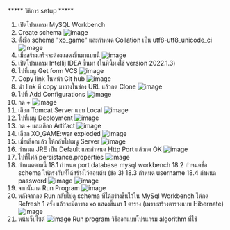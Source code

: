 ***** วิธีการ setup  *****
1. เปิดโปรแกรม MySQL Workbench
2. Create schema
   ![image](https://github.com/blink1104/xo_game/assets/98315267/902b7158-115a-4bea-bc55-ff017cd300cc)
3. ตั้งชื่อ schema "xo_game" และกำหนด Collation เป็น utf8-utf8_unicode_ci
   ![image](https://github.com/blink1104/xo_game/assets/98315267/5073a3a1-1082-49f4-81a3-ca71f910daaf)
4. เมื่อสร้างเสร็จจะต้องแสดงขึ้นมาแบบนี้
   ![image](https://github.com/blink1104/xo_game/assets/98315267/7b66f9d0-d92f-47bf-a4b7-c793129ea4f0)
5. เปิดโปรแกรม Intellij IDEA ขึ้นมา (ในที่นี้ผมใช้ version 2022.1.3)
6. ไปที่เมนู Get form VCS
   ![image](https://github.com/blink1104/xo_game/assets/98315267/7bce35f2-e02f-415f-ad26-5aaffd55d20b)
7. Copy link ในหน้า Git hub
   ![image](https://github.com/blink1104/xo_game/assets/98315267/279c25bd-529f-43df-9c22-90591b47c578)
8. นำ link ที่ copy มาวางในช่อง URL แล้วกด Clone
    ![image](https://github.com/blink1104/xo_game/assets/98315267/7d451c7f-c7a3-41da-ad93-b499ecc98086)
9. ไปที่ Add Configurations
    ![image](https://github.com/blink1104/xo_game/assets/98315267/0452a8e7-6261-4f11-b6e8-99412478e2d1)
10. กด +
    ![image](https://github.com/blink1104/xo_game/assets/98315267/b6a5a099-7586-407b-ab53-3edd674a697c)
11. เลือก Tomcat Server แบบ Local
    ![image](https://github.com/blink1104/xo_game/assets/98315267/43dacb88-b140-490f-b543-46e64d6351ed)
12. ไปที่เมนู Deployment
    ![image](https://github.com/blink1104/xo_game/assets/98315267/43058b29-0b1b-49b4-bc15-85d7fa7ff291)
13. กด + และเลือก Artifact
    ![image](https://github.com/blink1104/xo_game/assets/98315267/85d987f9-e37b-4b80-a318-d9f845005899)
14. เลือก XO_GAME:war exploded
    ![image](https://github.com/blink1104/xo_game/assets/98315267/9b6d4e90-eca6-4366-ad27-7b330b4a8e90)
15. เมื่อเลือกแล้ว ให้กลับไปเมนู Server
    ![image](https://github.com/blink1104/xo_game/assets/98315267/72d7de43-4a33-4e8f-be30-863a721baa8e)
16. กำหนด JRE เป็น Default และกำหนด Http Port แล้วกด OK
    ![image](https://github.com/blink1104/xo_game/assets/98315267/e22ad636-ed38-4209-9dfa-9333eeeaceea)
17. ไปที่ไฟล์ persistance.properties
    ![image](https://github.com/blink1104/xo_game/assets/98315267/1af0dd0f-c272-49dc-959a-1caefb559de4)
18. กำหนดตามนี้
18.1 กำหนด port database mysql workbench
18.2 กำหนดชื่อ schema ให้ตรงกับที่ได้สร้างไว้ตอนต้น (ข้อ 3)
18.3 กำหนด username
18.4 กำหนด password
    ![image](https://github.com/blink1104/xo_game/assets/98315267/bf027cac-f74e-4254-a754-a23ca8d75df7)
    ![image](https://github.com/blink1104/xo_game/assets/98315267/e3a7f4a5-4d2a-4c2a-8031-29df6377d408)
19. จากนั้นกด Run Program
    ![image](https://github.com/blink1104/xo_game/assets/98315267/1cbc47b7-4ed6-46dc-929c-e666c77cb44f)
20. หลังจากกด Run กลับไปดู schema ที่ได้สร้างขึ้นไว้ใน MySql Workbench ให้กด Refresh 1 ครั้ง แล้วจะมีตาราง xo แสดงขึ้นมา 1 ตาราง (เพราะสร้างตารางแบบ Hibernate)
    ![image](https://github.com/blink1104/xo_game/assets/98315267/b73f4d1d-2e1b-4c0f-80f7-4ecfbad3d6e0)
21. หน้าเว็บไซต์
    ![image](https://github.com/blink1104/xo_game/assets/98315267/0008d148-4ab1-45f0-9fc5-24753860ffc8)
Run program
วิธีออกแบบโปรแกรม
algorithm ที่ใช้
